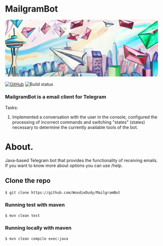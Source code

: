 # MailgramBot
<img src="assets/snippet.png">

[![GitHub](https://badgen.net/badge/icon/telegram?icon=telegram&label=open)](https://t.me/CoolMailgramBot)
![Build status](https://github.com/WoodieDudy/MailgramBot/actions/workflows/maven.yml/badge.svg?branch=cicd)

### MailgramBot is a email client for Telegram 

Tasks:
1. Implemented a conversation with the user in the console, configured the processing of incorrect commands and switching "states" (states)
necessary to determine the currently available tools of the bot.

# About.
Java-based Telegram bot that provides the functionality of receiving emails.
If you want to know more about options you can use /help.

## Clone the repo
```sh
$ git clone https://github.com/WoodieDudy/MailgramBot
```

### Running test with maven
```sh
$ mvn clean test
```

### Running locally with maven
```sh
$ mvn clean compile exec:java
```
